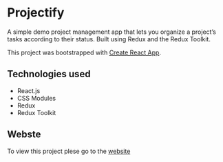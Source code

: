 # Projectify

A simple demo project management app that lets you organize a project’s tasks according to their status. Built using Redux and the Redux Toolkit. 

This project was bootstrapped with [Create React App](https://github.com/facebook/create-react-app).

## Technologies used

- React.js
- CSS Modules
- Redux
- Redux Toolkit

## Webste

To view this project plese go to the [website](https://projectify.adamshaw.dev/) 
